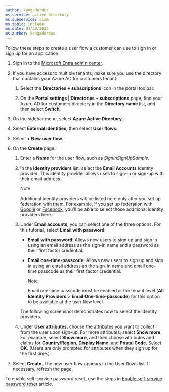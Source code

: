 ```yaml
---
author: kengaderdus
ms.service: active-directory
ms.subservice: ciam
ms.topic: include
ms.date: 03/30/2023
ms.author: kengaderdus
---
```

Follow these steps to create a user flow a customer can use to sign in or sign up for an application.

1. Sign in to the [Microsoft Entra admin center](https://entra.microsoft.com/).

1. If you have access to multiple tenants, make sure you use the directory that contains your Azure AD for customers tenant:
    
    1. Select the **Directories + subscriptions** icon in the portal toolbar.
    
    1. On the **Portal settings | Directories + subscriptions** page, find your Azure AD for customers directory in the **Directory name** list, and then select **Switch**. 

1. On the sidebar menu, select **Azure Active Directory**.

1. Select **External Identities**, then select **User flows**.

1. Select **+ New user flow**.

   <!--[Screenshot](media/17-create-user-flow-new-user-flow.png)-->

1. On the **Create** page:

   1. Enter a **Name** for the user flow, such as *SignInSignUpSample*.

   1. In the **Identity providers** list, select the  **Email Accounts** identity provider. This identity provider allows uses to sign-in or sign-up  with their email address.
   
         > [!NOTE]
         > Additional identity providers will be listed here only after you set up federation with them. For example, if you set up federation with [Google](../../how-to-google-federation-customers.md) or [Facebook](../../how-to-facebook-federation-customers.md), you'll be able to select those additional identity providers here.  

   1. Under **Email accounts**, you can select one of the three options. For this tutorial, select **Email with password**.

       - **Email with password**: Allows new users to sign up and sign in using an email address as the sign-in name and a password as their first factor credential.  

      - **Email one-time-passcode**: Allows new users to sign up and sign in using an email address as the sign-in name and email one-time passcode as their first factor credential.

         > [!NOTE]
         > Email one-time passcode must be enabled at the tenant level (**All Identity Providers** > **Email One-time-passcode**) for this option to be available at the user flow level.  
        
      The following screenshot demonstrates how to select the identity providers.
      
      <!--   ![Screenshot that shows how to select the Azure AD sign up and email accounts identity providers.](media/18-create-user-flow.png)-->

   1. Under **User attributes**, choose the attributes you want to collect from the user upon sign-up. For more attributes, select **Show more**. For example, select **Show more**, and then choose attributes and claims for **Country/Region**, **Display Name**, and **Postal Code**. Select **OK**. (Users are only prompted for attributes when they sign up for the first time.)


1. Select **Create**. The new user flow appears in the User flows list. If necessary, refresh the page.

To enable self-service password reset, use the steps in [Enable self-service password reset](../../how-to-enable-password-reset-customers.md) article.